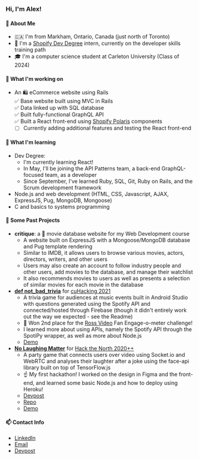 ### Hi, I'm Alex!
#### 👋 About Me
- 🇨🇦 I'm from Markham, Ontario, Canada (just north of Toronto)
- 💼 I'm a [Shopify Dev Degree](https://devdegree.ca/) intern, currently on the developer skills training path
- 🎓 I'm a computer science student at Carleton University (Class of 2024)
#### 🔧 What I'm working on
- An 🛍️ eCommerce website using Rails<br>
  ✅ Base website built using MVC in Rails<br>
  ✅ Data linked up with SQL database<br>
  ✅ Built fully-functional GraphQL API<br>
  ✅ Built a React front-end using [Shopify Polaris](https://polaris.shopify.com/) components
  - [ ] Currently adding additional features and testing the React front-end
#### 🌱 What I'm learning
- Dev Degree:
  - I'm currently learning React!
  - In May, I'll be joining the API Patterns team, a back-end GraphQL-focused team, as a developer
  - Since September, I've learned Ruby, SQL, Git, Ruby on Rails, and the Scrum development framework
- Node.js and web development (HTML, CSS, Javascript, AJAX, ExpressJS, Pug, MongoDB, Mongoose)
- C and basics to systems programming
#### 🧰 Some Past Projects
- **critique**: a 🎥 movie database website for my Web Development course<br>
  - A website built on ExpressJS with a Mongoose/MongoDB database and Pug template rendering
  - Similar to IMDB, it allows users to browse various movies, actors, directors, writers, and other users
  - Users may also create an account to follow industry people and other users, add movies to the database, and manage their watchlist
  - It also recommends movies to users as well as presents a selection of similar movies for each movie in the database
- **[def not_bad_trivia](https://github.com/ParanoidAndroid-C/topeka/tree/java)** for [cuHacking 2021](https://2021.cuhacking.com/)
  - A trivia game for audiences at music events built in Android Studio with questions generated using the Spotify API and connected/hosted through Firebase (though it didn't entirely work out the way we expected - see the Readme)
  - 🥈 Won 2nd place for the [Ross Video](https://www.rossvideo.com/) Fan Engage-o-meter challenge!
  - I learned more about using APIs, namely the Spotify API through the SpotiPy wrapper, as well as more about Node.js
  - [Demo](https://www.youtube.com/watch?v=yMyWnsDf0Es)
- **[No Laughing Matter](http://nolaughingmatter.online/)** for [Hack the North 2020++](https://hackthenorth.com/)
  - A party game that connects users over video using Socket.io and WebRTC and analyses their laughter after a joke using the face-api library built on top of TensorFlow.js
  - ☝️ My first hackathon! I worked on the design in Figma and the front-end, and learned some basic Node.js and how to deploy using Heroku!
  - [Devpost](https://devpost.com/software/no-laughing-matter)
  - [Repo](https://github.com/biosharp18/hack-the-north)
  - [Demo](https://youtu.be/mwykU10A5G0)
#### 📫 Contact Info
- [LinkedIn](https://www.linkedin.com/in/alex-chan4787)
- [Email](alex.chan4787@gmail.com)
- [Devpost](https://devpost.com/alexchan)



<!--
**alex4787/alex4787** is a ✨ _special_ ✨ repository because its `README.md` (this file) appears on your GitHub profile.

Here are some ideas to get you started:

- 🔭 I’m currently working on ...
- 🌱 I’m currently learning ...
- 👯 I’m looking to collaborate on ...
- 🤔 I’m looking for help with ...
- 💬 Ask me about ...
- 📫 How to reach me: ...
- 😄 Pronouns: ...
- ⚡ Fun fact: ...
-->
